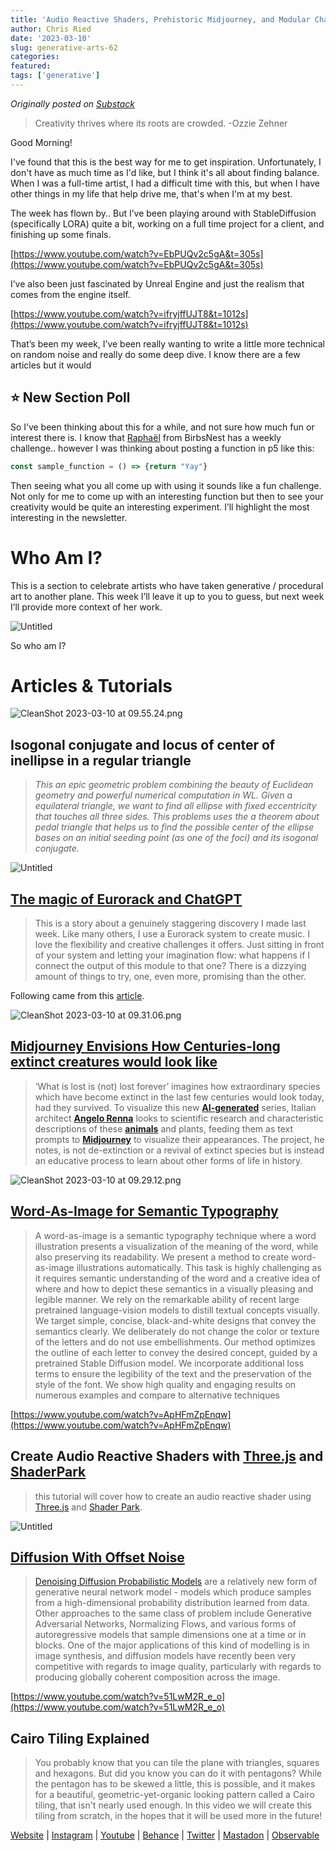 ```yaml
---
title: 'Audio Reactive Shaders, Prehistoric Midjourney, and Modular ChatGPT'
author: Chris Ried
date: '2023-03-10'
slug: generative-arts-62
categories: 
featured: 
tags: ['generative']
---
```


_Originally posted on [Substack](https://generative.substack.com/p/audio-reactive-shaders-prehistoric)_

> Creativity thrives where its roots are crowded. -Ozzie Zehner
> 

Good Morning! 

I've found that this is the best way for me to get inspiration. Unfortunately, I don't have as much time as I'd like, but I think it's all about finding balance. When I was a full-time artist, I had a difficult time with this, but when I have other things in my life that help drive me, that's when I'm at my best.

The week has flown by.. But I’ve been playing around with StableDiffusion (specifically LORA) quite a bit, working on a full time project for a client, and finishing up some finals. 

[https://www.youtube.com/watch?v=EbPUQv2c5gA&t=305s](https://www.youtube.com/watch?v=EbPUQv2c5gA&t=305s)

I’ve also been just fascinated by Unreal Engine and just the realism that comes from the engine itself. 

[https://www.youtube.com/watch?v=ifryjffUJT8&t=1012s](https://www.youtube.com/watch?v=ifryjffUJT8&t=1012s)

That’s been my week, I’ve been really wanting to write a little more technical on random noise and really do some deep dive. I know there are a few articles but it would 

## ⭐️ New Section Poll

So I’ve been thinking about this for a while, and not sure how much fun or interest there is. I know that [Raphaël](https://twitter.com/sableRaph) from BirbsNest has a weekly challenge..  however I was thinking about posting a function in p5 like this:

```jsx
const sample_function = () => {return "Yay"}
```

 Then seeing what you all come up with using it sounds like a fun challenge. Not only for me to come up with an interesting function but then to see your creativity would be quite an interesting experiment.   I’ll highlight the most interesting in the newsletter. 

# Who Am I?

This is a section to celebrate artists who have taken generative / procedural art to another plane. This week I’ll leave it up to you to guess, but next week I’ll provide more context of her work. 

![Untitled](#062%20-%20Creative%20Coding%20Generative%20Arts%20Weekly%203ec8af37053242c498cad4bfc2af1e63/Untitled.png)

So who am I? 

# Articles & Tutorials

![CleanShot 2023-03-10 at 09.55.24.png](#062%20-%20Creative%20Coding%20Generative%20Arts%20Weekly%203ec8af37053242c498cad4bfc2af1e63/CleanShot_2023-03-10_at_09.55.24.png)

## **Isogonal conjugate and locus of center of inellipse in a regular triangle**

> *This an epic geometric problem combining the beauty of Euclidean geometry and powerful numerical computation in WL. Given a equilateral triangle, we want to find all ellipse with fixed eccentricity that touches all three sides. This problems uses the a theorem about pedal triangle that helps us to find the possible center of the ellipse bases on an initial seeding point (as one of the foci) and its isogonal conjugate.*
> 

![Untitled](#062%20-%20Creative%20Coding%20Generative%20Arts%20Weekly%203ec8af37053242c498cad4bfc2af1e63/Untitled%201.png)

## ****[The magic of Eurorack and ChatGPT](https://medium.com/@g.braakman/the-magic-of-eurorack-and-chatgtp-8e8144a6a1d5)****

> This is a story about a genuinely staggering discovery I made last week. Like many others, I use a Eurorack system to create music. I love the flexibility and creative challenges it offers. Just sitting in front of your system and letting your imagination flow: what happens if I connect the output of this module to that one? There is a dizzying amount of things to try, one, even more, promising than the other.
> 

Following came from this [article](https://cdm.link/2023/03/chatgpt-eurorack-patching/).

![CleanShot 2023-03-10 at 09.31.06.png](#062%20-%20Creative%20Coding%20Generative%20Arts%20Weekly%203ec8af37053242c498cad4bfc2af1e63/CleanShot_2023-03-10_at_09.31.06.png)

## [Midjourney Envisions How Centuries-long extinct creatures would look like](https://www.designboom.com/art/midjourney-envisions-centuries-long-extinct-creatures-angelo-renna-03-06-2023)

> ‘What is lost is (not) lost forever’ imagines how extraordinary species which have become extinct in the last few centuries would look today, had they survived. To visualize this new **[AI-generated](https://www.designboom.com/tag/artificial-intelligence/)** series, Italian architect **[Angelo Renna](https://www.designboom.com/tag/angelo-renna/)** looks to scientific research and characteristic descriptions of these **[animals](https://www.designboom.com/tag/animals-in-art/)** and plants, feeding them as text prompts to **[Midjourney](https://www.designboom.com/tag/midjourney/)** to visualize their appearances. The project, he notes, is not de-extinction or a revival of extinct species but is instead an educative process to learn about other forms of life in history.
> 

![CleanShot 2023-03-10 at 09.29.12.png](#062%20-%20Creative%20Coding%20Generative%20Arts%20Weekly%203ec8af37053242c498cad4bfc2af1e63/CleanShot_2023-03-10_at_09.29.12.png)

## ****[Word-As-Image for Semantic Typography](https://wordasimage.github.io/Word-As-Image-Page/)****

> A word-as-image is a semantic typography technique where a word illustration presents a visualization of the meaning of the word, while also preserving its readability. We present a method to create word-as-image illustrations automatically. This task is highly challenging as it requires semantic understanding of the word and a creative idea of where and how to depict these semantics in a visually pleasing and legible manner. We rely on the remarkable ability of recent large pretrained language-vision models to distill textual concepts visually. We target simple, concise, black-and-white designs that convey the semantics clearly. We deliberately do not change the color or texture of the letters and do not use embellishments. Our method optimizes the outline of each letter to convey the desired concept, guided by a pretrained Stable Diffusion model. We incorporate additional loss terms to ensure the legibility of the text and the preservation of the style of the font. We show high quality and engaging results on numerous examples and compare to alternative techniques
> 

[https://www.youtube.com/watch?v=ApHFmZpEnqw](https://www.youtube.com/watch?v=ApHFmZpEnqw)

## Create Audio Reactive Shaders with [Three.js](https://threejs.org/) and [ShaderPark](https://shaderpark.com/)

> this tutorial will cover how to create an audio reactive shader using [Three.js](https://threejs.org/) and [Shader Park](https://shaderpark.com/).
> 

![Untitled](#062%20-%20Creative%20Coding%20Generative%20Arts%20Weekly%203ec8af37053242c498cad4bfc2af1e63/Untitled%202.png)

## **[Diffusion With Offset Noise](https://www.crosslabs.org/blog/diffusion-with-offset-noise)**

> [Denoising Diffusion Probabilistic Models](https://proceedings.neurips.cc/paper/2020/file/4c5bcfec8584af0d967f1ab10179ca4b-Paper.pdf) are a relatively new form of generative neural network model - models which produce samples from a high-dimensional probability distribution learned from data. Other approaches to the same class of problem include Generative Adversarial Networks, Normalizing Flows, and various forms of autoregressive models that sample dimensions one at a time or in blocks. One of the major applications of this kind of modelling is in image synthesis, and diffusion models have recently been very competitive with regards to image quality, particularly with regards to producing globally coherent composition across the image.
> 

[https://www.youtube.com/watch?v=51LwM2R_e_o](https://www.youtube.com/watch?v=51LwM2R_e_o)

## Cairo Tiling Explained

> You probably know that you can tile the plane with triangles, squares and hexagons. But did you know you can do it with pentagons? While the pentagon has to be skewed a little, this is possible, and it makes for a beautiful, geometric-yet-organic looking pattern called a Cairo tiling, that isn't nearly used enough. In this video we will create this tiling from scratch, in the hopes that it will be used more in the future!
> 

[Website](https://www.generativecollective.com/) |  [Instagram](https://www.instagram.com/generate.collective/) | [Youtube](https://www.youtube.com/channel/UCBOYyqA-mqyoTSJ8pO9sQiA) | [Behance](https://www.behance.net/generatecoll) | [Twitter](https://twitter.com/generatecoll) | [Mastadon](https://genart.social/@generatecoll) | [Observable](https://observablehq.com/@cdr6934?tab=profile)